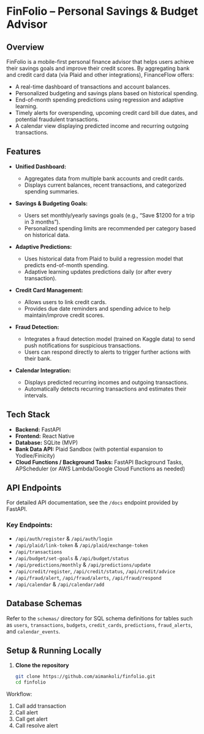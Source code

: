# FinFolio – Personal Savings & Budget Advisor

## Overview
FinFolio is a mobile-first personal finance advisor that helps users achieve their savings goals and improve their credit scores. By aggregating bank and credit card data (via Plaid and other integrations), FinanceFlow offers:
- A real-time dashboard of transactions and account balances.
- Personalized budgeting and savings plans based on historical spending.
- End-of-month spending predictions using regression and adaptive learning.
- Timely alerts for overspending, upcoming credit card bill due dates, and potential fraudulent transactions.
- A calendar view displaying predicted income and recurring outgoing transactions.

## Features
- **Unified Dashboard:**  
  - Aggregates data from multiple bank accounts and credit cards.
  - Displays current balances, recent transactions, and categorized spending summaries.

- **Savings & Budgeting Goals:**  
  - Users set monthly/yearly savings goals (e.g., “Save \$1200 for a trip in 3 months”).
  - Personalized spending limits are recommended per category based on historical data.

- **Adaptive Predictions:**  
  - Uses historical data from Plaid to build a regression model that predicts end-of-month spending.
  - Adaptive learning updates predictions daily (or after every transaction).

- **Credit Card Management:**  
  - Allows users to link credit cards.
  - Provides due date reminders and spending advice to help maintain/improve credit scores.

- **Fraud Detection:**  
  - Integrates a fraud detection model (trained on Kaggle data) to send push notifications for suspicious transactions.
  - Users can respond directly to alerts to trigger further actions with their bank.

- **Calendar Integration:**  
  - Displays predicted recurring incomes and outgoing transactions.
  - Automatically detects recurring transactions and estimates their intervals.

## Tech Stack
- **Backend:** FastAPI
- **Frontend:** React Native
- **Database:** SQLite (MVP)
- **Bank Data API:** Plaid Sandbox (with potential expansion to Yodlee/Finicity)
- **Cloud Functions / Background Tasks:** FastAPI Background Tasks, APScheduler (or AWS Lambda/Google Cloud Functions as needed)

## API Endpoints
For detailed API documentation, see the `/docs` endpoint provided by FastAPI.

### Key Endpoints:
- `/api/auth/register` & `/api/auth/login`
- `/api/plaid/link-token` & `/api/plaid/exchange-token`
- `/api/transactions`
- `/api/budget/set-goals` & `/api/budget/status`
- `/api/predictions/monthly` & `/api/predictions/update`
- `/api/credit/register`, `/api/credit/status`, `/api/credit/advice`
- `/api/fraud/alert`, `/api/fraud/alerts`, `/api/fraud/respond`
- `/api/calendar` & `/api/calendar/add`

## Database Schemas
Refer to the `schemas/` directory for SQL schema definitions for tables such as `users`, `transactions`, `budgets`, `credit_cards`, `predictions`, `fraud_alerts`, and `calendar_events`.

## Setup & Running Locally
1. **Clone the repository**
   ```bash
   git clone https://github.com/aimankoli/finfolio.git
   cd finfolio

Workflow:
1. Call add transaction
2. Call alert
3. Call get alert
4. Call resolve alert

